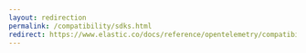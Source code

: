 ```yaml
---
layout: redirection
permalink: /compatibility/sdks.html
redirect: https://www.elastic.co/docs/reference/opentelemetry/compatibility/sdks.html
---
```

